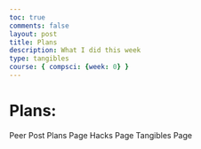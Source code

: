 ```yaml
---
toc: true
comments: false
layout: post
title: Plans
description: What I did this week
type: tangibles
course: { compsci: {week: 0} }
---
```


# Plans: 
Peer Post
Plans Page
Hacks Page
Tangibles Page
